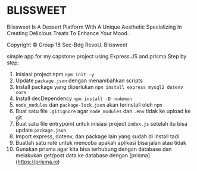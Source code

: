 # BLISSWEET
Blissweet Is A Dessert Platform With A Unique Aesthetic Specializing In Creating Delicious Treats To Enhance Your Mood.


Copyright © Group 18 Sec-Bdg RevoU. Blissweet




simple app for my capstone project using Express.JS and prisma 
Step by step:
1. Inisiasi project npm `npm init -y`
2. Update `package.json` dengan menambahkan scripts
3. Install package yang diperlukan `npm install express mysql2 dotenv cors`
4. Install decDependency `npm install -D nodemon`
5. `node_modules` dan `package-lock.json` akan terinstall oleh `npm`
6. Buat satu file `.gitignore` agar `node_modules` dan `.env` tidak ke upload ke git
7. Buat satu file entrypoint untuk inisiasi project `index.js` setelah itu  bisa update `package.json`
8. Import express, dotenv, dan package lain yang sudah di install tadi
9. Buatlah satu rute untuk mencoba apakah aplikasi bisa jalan atau tidak
10. Gunakan prisma agar kita bisa terhubung dengan database dan melakukan get/post data ke database dengan [prisma] (https://prisma.io)
